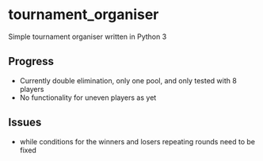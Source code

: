 # tournament_organiser
Simple tournament organiser written in Python 3

## Progress
* Currently double elimination, only one pool, and only tested with 8 players
* No functionality for uneven players as yet

## Issues
* while conditions for the winners and losers repeating rounds need to be fixed
